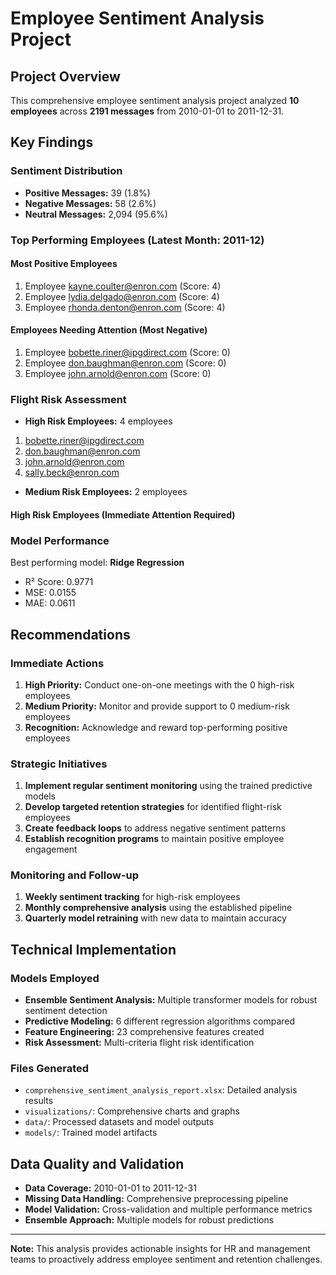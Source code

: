 # Employee Sentiment Analysis Project

## Project Overview
This comprehensive employee sentiment analysis project analyzed **10 employees** across **2191 messages** from 2010-01-01 to 2011-12-31.

## Key Findings

### Sentiment Distribution
- **Positive Messages:** 39 (1.8%)
- **Negative Messages:** 58 (2.6%)
- **Neutral Messages:** 2,094 (95.6%)

### Top Performing Employees (Latest Month: 2011-12)

#### Most Positive Employees
1. Employee kayne.coulter@enron.com (Score: 4)
2. Employee lydia.delgado@enron.com (Score: 4)
3. Employee rhonda.denton@enron.com (Score: 4)

#### Employees Needing Attention (Most Negative)
1. Employee bobette.riner@ipgdirect.com (Score: 0)
2. Employee don.baughman@enron.com (Score: 0)
3. Employee john.arnold@enron.com (Score: 0)

### Flight Risk Assessment
- **High Risk Employees:** 4 employees
1. bobette.riner@ipgdirect.com
2. don.baughman@enron.com
3. john.arnold@enron.com
4. sally.beck@enron.com
- **Medium Risk Employees:** 2 employees

#### High Risk Employees (Immediate Attention Required)

### Model Performance
Best performing model: **Ridge Regression**
- R² Score: 0.9771
- MSE: 0.0155
- MAE: 0.0611

## Recommendations

### Immediate Actions
1. **High Priority:** Conduct one-on-one meetings with the 0 high-risk employees
2. **Medium Priority:** Monitor and provide support to 0 medium-risk employees
3. **Recognition:** Acknowledge and reward top-performing positive employees

### Strategic Initiatives
1. **Implement regular sentiment monitoring** using the trained predictive models
2. **Develop targeted retention strategies** for identified flight-risk employees
3. **Create feedback loops** to address negative sentiment patterns
4. **Establish recognition programs** to maintain positive employee engagement

### Monitoring and Follow-up
1. **Weekly sentiment tracking** for high-risk employees
2. **Monthly comprehensive analysis** using the established pipeline
3. **Quarterly model retraining** with new data to maintain accuracy

## Technical Implementation

### Models Employed
- **Ensemble Sentiment Analysis:** Multiple transformer models for robust sentiment detection
- **Predictive Modeling:** 6 different regression algorithms compared
- **Feature Engineering:** 23 comprehensive features created
- **Risk Assessment:** Multi-criteria flight risk identification

### Files Generated
- `comprehensive_sentiment_analysis_report.xlsx`: Detailed analysis results
- `visualizations/`: Comprehensive charts and graphs
- `data/`: Processed datasets and model outputs
- `models/`: Trained model artifacts

## Data Quality and Validation
- **Data Coverage:** 2010-01-01 to 2011-12-31
- **Missing Data Handling:** Comprehensive preprocessing pipeline
- **Model Validation:** Cross-validation and multiple performance metrics
- **Ensemble Approach:** Multiple models for robust predictions

---

**Note:** This analysis provides actionable insights for HR and management teams to proactively address employee sentiment and retention challenges.

